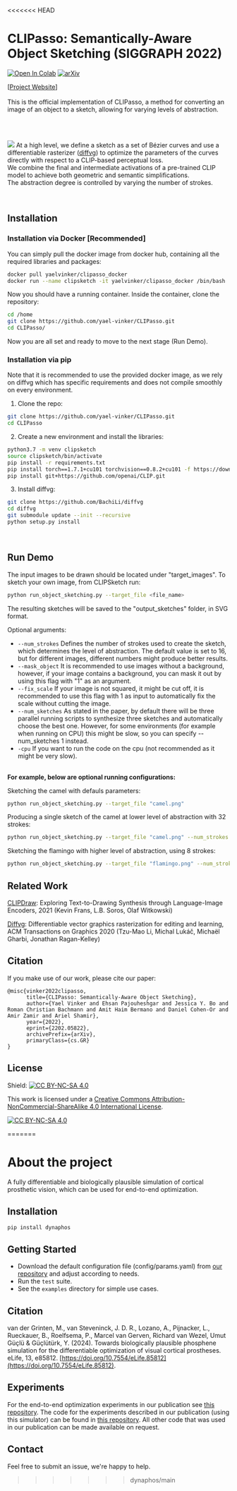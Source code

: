 <<<<<<< HEAD
# CLIPasso: Semantically-Aware Object Sketching (SIGGRAPH 2022)

[![Open In Colab](https://colab.research.google.com/assets/colab-badge.svg)](https://colab.research.google.com/github/yael-vinker/CLIPasso/blob/main/CLIPasso.ipynb) 
[![arXiv](https://img.shields.io/badge/arXiv-2108.00946-b31b1b.svg)](https://arxiv.org/abs/2202.05822)



[[Project Website](https://clipasso.github.io/clipasso/)]
<br>
<br>
This is the official implementation of CLIPasso, a method for converting an image of an object to a sketch, allowing for varying levels of abstraction. <br>

<br>
<br>

![](repo_images/teaser2.png?raw=true)
At a high level, we define a sketch as a set of Bézier curves and use a differentiable rasterizer ([diffvg](https://github.com/BachiLi/diffvg)) to optimize the parameters of the curves directly with respect to a CLIP-based perceptual loss. <br>
We combine the final and intermediate activations of a pre-trained CLIP model to achieve both geometric and semantic simplifications.
<br> The abstraction degree is controlled by varying the number of strokes.
    
<br>

## Installation
### Installation via Docker [Recommended]
You can simply pull the docker image from docker hub, containing all the required libraries and packages:
```bash
docker pull yaelvinker/clipasso_docker
docker run --name clipsketch -it yaelvinker/clipasso_docker /bin/bash
```
Now you should have a running container.
Inside the container, clone the repository:

```bash
cd /home
git clone https://github.com/yael-vinker/CLIPasso.git
cd CLIPasso/
```
Now you are all set and ready to move to the next stage (Run Demo).

### Installation via pip
Note that it is recommended to use the provided docker image, as we rely on diffvg which has specific requirements and does not compile smoothly on every environment.
1.  Clone the repo:
```bash
git clone https://github.com/yael-vinker/CLIPasso.git
cd CLIPasso
```
2. Create a new environment and install the libraries:
```bash
python3.7 -m venv clipsketch
source clipsketch/bin/activate
pip install -r requirements.txt
pip install torch==1.7.1+cu101 torchvision==0.8.2+cu101 -f https://download.pytorch.org/whl/torch_stable.html
pip install git+https://github.com/openai/CLIP.git
```
3. Install diffvg:
```bash
git clone https://github.com/BachiLi/diffvg
cd diffvg
git submodule update --init --recursive
python setup.py install
```

<br>

## Run Demo

<!-- #### Run a model on your own image -->

The input images to be drawn should be located under "target_images".
To sketch your own image, from CLIPSketch run:
```bash
python run_object_sketching.py --target_file <file_name>
```
The resulting sketches will be saved to the "output_sketches" folder, in SVG format.

Optional arguments:
* ```--num_strokes``` Defines the number of strokes used to create the sketch, which determines the level of abstraction. The default value is set to 16, but for different images, different numbers might produce better results. 
* ```--mask_object``` It is recommended to use images without a background, however, if your image contains a background, you can mask it out by using this flag with "1" as an argument.
* ```--fix_scale``` If your image is not squared, it might be cut off, it is recommended to use this flag with 1 as input to automatically fix the scale without cutting the image.
* ```--num_sketches``` As stated in the paper, by default there will be three parallel running scripts to synthesize three sketches and automatically choose the best one. However, for some environments (for example when running on CPU) this might be slow, so you can specify --num_sketches 1 instead.
* ```-cpu``` If you want to run the code on the cpu (not recommended as it might be very slow).

<br>
<b>For example, below are optional running configurations:</b>
<br>

Sketching the camel with defauls parameters:
```bash
python run_object_sketching.py --target_file "camel.png"
```
Producing a single sketch of the camel at lower level of abstraction with 32 strokes:
```bash
python run_object_sketching.py --target_file "camel.png" --num_strokes 32 --num_sketches 1
```
Sketching the flamingo with higher level of abstraction, using 8 strokes:
```bash
python run_object_sketching.py --target_file "flamingo.png" --num_strokes 8
```

## Related Work
[CLIPDraw](https://arxiv.org/abs/2106.14843): Exploring Text-to-Drawing Synthesis through Language-Image Encoders, 2021 (Kevin Frans, L.B. Soros, Olaf Witkowski)

[Diffvg](https://github.com/BachiLi/diffvg): Differentiable vector graphics rasterization for editing and learning, ACM Transactions on Graphics 2020 (Tzu-Mao Li, Michal Lukáč, Michaël Gharbi, Jonathan Ragan-Kelley)


## Citation
If you make use of our work, please cite our paper:

```
@misc{vinker2022clipasso,
      title={CLIPasso: Semantically-Aware Object Sketching}, 
      author={Yael Vinker and Ehsan Pajouheshgar and Jessica Y. Bo and Roman Christian Bachmann and Amit Haim Bermano and Daniel Cohen-Or and Amir Zamir and Ariel Shamir},
      year={2022},
      eprint={2202.05822},
      archivePrefix={arXiv},
      primaryClass={cs.GR}
}
```

## License
Shield: [![CC BY-NC-SA 4.0][cc-by-nc-sa-shield]][cc-by-nc-sa]

This work is licensed under a
[Creative Commons Attribution-NonCommercial-ShareAlike 4.0 International License][cc-by-nc-sa].

[![CC BY-NC-SA 4.0][cc-by-nc-sa-image]][cc-by-nc-sa]

[cc-by-nc-sa]: http://creativecommons.org/licenses/by-nc-sa/4.0/
[cc-by-nc-sa-image]: https://licensebuttons.net/l/by-nc-sa/4.0/88x31.png
[cc-by-nc-sa-shield]: https://img.shields.io/badge/License-CC%20BY--NC--SA%204.0-lightgrey.svg
=======
# About the project
A fully differentiable and biologically plausible simulation of cortical prosthetic vision, which can be used for end-to-end optimization.

## Installation
`pip install dynaphos`

## Getting Started
- Download the default configuration file (config/params.yaml) from [our repository](https://github.com/neuralcodinglab/dynaphos/) and adjust according to needs. 
- Run the `test` suite.
- See the `examples` directory for simple use cases.

## Citation
van der Grinten, M., van Steveninck, J. D. R., Lozano, A., Pijnacker, L., Rueckauer, B., Roelfsema, P., Marcel van Gerven, Richard van Wezel, Umut Güçlü & Güçlütürk, Y. (2024). Towards biologically plausible phosphene simulation for the differentiable optimization of visual cortical prostheses. eLife, 13, e85812. [https://doi.org/10.7554/eLife.85812](https://doi.org/10.7554/eLife.85812). 

## Experiments
For the end-to-end optimization experiments in our publication see [this repository](https://github.com/neuralcodinglab/viseon/tree/dynaphos-paper). The code for the experiments described in our publication (using this simulator) can be found in [this repository](https://github.com/neuralcodinglab/dynaphos-experiments). All other code that was used in our publication can be made available on request.

## Contact
Feel free to submit an issue, we're happy to help.
>>>>>>> dynaphos/main
